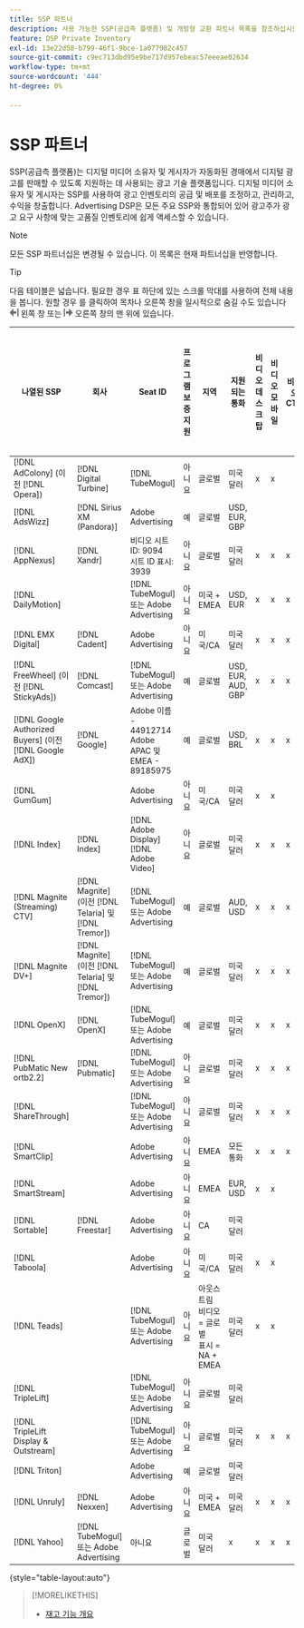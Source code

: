 ```yaml
---
title: SSP 파트너
description: 사용 가능한 SSP(공급측 플랫폼) 및 개방형 교환 파트너 목록을 참조하십시오.
feature: DSP Private Inventory
exl-id: 13e22d58-b799-46f1-9bce-1a077982c457
source-git-commit: c9ec713dbd95e9be717d957ebeac57eeeae02634
workflow-type: tm+mt
source-wordcount: '444'
ht-degree: 0%

---
```


# SSP 파트너

SSP(공급측 플랫폼)는 디지털 미디어 소유자 및 게시자가 자동화된 경매에서 디지털 광고를 판매할 수 있도록 지원하는 데 사용되는 광고 기술 플랫폼입니다. 디지털 미디어 소유자 및 게시자는 SSP를 사용하여 광고 인벤토리의 공급 및 배포를 조정하고, 관리하고, 수익을 창출합니다. Advertising DSP은 모든 주요 SSP와 통합되어 있어 광고주가 광고 요구 사항에 맞는 고품질 인벤토리에 쉽게 액세스할 수 있습니다.

>[!NOTE]
>
>모든 SSP 파트너십은 변경될 수 있습니다. 이 목록은 현재 파트너십을 반영합니다.

>[!TIP]
>
>다음 테이블은 넓습니다. 필요한 경우 표 하단에 있는 스크롤 막대를 사용하여 전체 내용을 봅니다. 원할 경우 를 클릭하여 목차나 오른쪽 창을 일시적으로 숨길 수도 있습니다 ![왼쪽 창 숨기기](/help/dsp/assets/hide-left-pane.png "왼쪽 창 숨기기") 왼쪽 창 또는 ![오른쪽 창 숨기기](/help/dsp/assets/hide-right-pane.png "오른쪽 창 숨기기") 오른쪽 창의 맨 위에 있습니다.

| 나열된 SSP | 회사 | Seat ID | 프로그램 보증 지원 | 지역 | 지원되는 통화 | 비디오 데스크탑 | 비디오 모바일 | 비디오 CTV | 디스플레이 데스크탑 | 디스플레이 모바일 | 기본 디스플레이 | 오디오 데스크탑 및 모바일 |
|--- |--- |--- |--- |--- |--- |--- |--- |--- |--- |--- |--- |--- |
| [!DNL AdColony] (이전 [!DNL Opera]) | [!DNL Digital Turbine] | [!DNL TubeMogul] | 아니요 | 글로벌 | 미국 달러 | x | x |  | x | x |  |  |
| [!DNL AdsWizz] | [!DNL Sirius XM (Pandora)] | Adobe Advertising | 예 | 글로벌 | USD, EUR, GBP |  |  |  |  |  |  | x |
| [!DNL AppNexus] | [!DNL Xandr] | 비디오 시트 ID: 9094<br>시트 ID 표시: 3939 | 아니요 | 글로벌 | 미국 달러 | x | x | x | x | x |  |  |
| [!DNL DailyMotion] |  | [!DNL TubeMogul] 또는 Adobe Advertising | 아니요 | 미국 + EMEA | USD, EUR | x | x | x | x | x |  |  |
| [!DNL EMX Digital] | [!DNL Cadent] | Adobe Advertising | 아니요 | 미국/CA | 미국 달러 | x | x | x | x | x |  |  |
| [!DNL FreeWheel] (이전 [!DNL StickyAds]) | [!DNL Comcast] | [!DNL TubeMogul] 또는 Adobe Advertising | 예 | 글로벌 | USD, EUR, AUD, GBP | x | x | x |  |  |  |  |
| [!DNL Google Authorized Buyers] (이전 [!DNL Google AdX]) | [!DNL Google] | Adobe 이름 - 44912714<br>Adobe APAC 및 EMEA - 89185975 | 예 | 글로벌 | USD, BRL | x | x | x | x | x |  | x |
| [!DNL GumGum] |  | Adobe Advertising | 아니요 | 미국/CA | 미국 달러 | x | x |  | x | x |  |  |
| [!DNL Index] | [!DNL Index] | [!DNL Adobe Display]<br>[!DNL Adobe Video] | 아니요 | 글로벌 | 미국 달러 | x | x | x | x | x | | |
| [!DNL Magnite (Streaming) CTV] | [!DNL Magnite] (이전 [!DNL Telaria] 및 [!DNL Tremor]) | [!DNL TubeMogul] 또는 Adobe Advertising | 예 | 글로벌 | AUD, USD | x | x | x |  |  |  |  |
| [!DNL Magnite DV+] | [!DNL Magnite] (이전 [!DNL Telaria] 및 [!DNL Tremor]) | [!DNL TubeMogul] 또는 Adobe Advertising | 예 | 글로벌 | 미국 달러 | x | x | x | x | x |  | x |
| [!DNL OpenX] | [!DNL OpenX] | [!DNL TubeMogul] 또는 Adobe Advertising | 예 | 글로벌 | 미국 달러 | x | x | x | x | x |  |  |
| [!DNL PubMatic New ortb2.2] | [!DNL Pubmatic] | [!DNL TubeMogul] 또는 Adobe Advertising | 아니요 | 글로벌 | 미국 달러 | x | x | x | x | x |  |  |
| [!DNL ShareThrough] |  | [!DNL TubeMogul] 또는 Adobe Advertising | 아니요 | 글로벌 | 미국 달러 | x | x | x | x | x | x |  |
| [!DNL SmartClip] |  | Adobe Advertising | 아니요 | EMEA | 모든 통화 | x | x | x | x | x |  |  |
| [!DNL SmartStream] |  | Adobe Advertising | 아니요 | EMEA | EUR, USD | x | x |  |  |  |  |  |
| [!DNL Sortable] | [!DNL Freestar] | Adobe Advertising | 아니요 | CA | 미국 달러 |  |  |  | x | x |  |  |
| [!DNL Taboola] |  | Adobe Advertising | 아니요 | 미국/CA | 미국 달러 | x | x |  |  |  |  |  |
| [!DNL Teads] |  | [!DNL TubeMogul] 또는 Adobe Advertising | 아니요 | 아웃스트림 비디오 = 글로벌<br>표시 = NA + EMEA | 미국 달러 | x | x |  | x | x |  |  |
| [!DNL TripleLift] |  | [!DNL TubeMogul] 또는 Adobe Advertising | 아니요 | 글로벌 | 미국 달러 |  |  |  |  |  | x |  |
| [!DNL TripleLift Display & Outstream] |  | [!DNL TubeMogul] 또는 Adobe Advertising | 아니요 | 글로벌 | 미국 달러 | x | x | x | x | x |  |  |
| [!DNL Triton] |  | Adobe Advertising | 예 | 글로벌 | 미국 달러 |  |  |  |  |  |  | x |
| [!DNL Unruly] | [!DNL Nexxen] | Adobe Advertising | 아니요 | 미국 + EMEA | 미국 달러 | x | x | x |  |  |  |  |
| [!DNL Yahoo] | [!DNL TubeMogul] 또는 Adobe Advertising | 아니요 | 글로벌 | 미국 달러 | x | x | x | x | x |  |  |

{style="table-layout:auto"}

>[!MORELIKETHIS]
>
>* [재고 기능 개요](inventory-overview.md)
